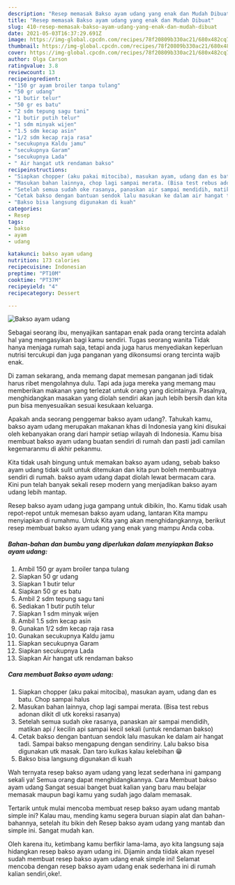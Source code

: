 ```yaml
---
description: "Resep memasak Bakso ayam udang yang enak dan Mudah Dibuat"
title: "Resep memasak Bakso ayam udang yang enak dan Mudah Dibuat"
slug: 410-resep-memasak-bakso-ayam-udang-yang-enak-dan-mudah-dibuat
date: 2021-05-03T16:37:29.691Z
image: https://img-global.cpcdn.com/recipes/78f20809b330ac21/680x482cq70/bakso-ayam-udang-foto-resep-utama.jpg
thumbnail: https://img-global.cpcdn.com/recipes/78f20809b330ac21/680x482cq70/bakso-ayam-udang-foto-resep-utama.jpg
cover: https://img-global.cpcdn.com/recipes/78f20809b330ac21/680x482cq70/bakso-ayam-udang-foto-resep-utama.jpg
author: Olga Carson
ratingvalue: 3.8
reviewcount: 13
recipeingredient:
- "150 gr ayam broiler tanpa tulang"
- "50 gr udang"
- "1 butir telur"
- "50 gr es batu"
- "2 sdm tepung sagu tani"
- "1 butir putih telur"
- "1 sdm minyak wijen"
- "1.5 sdm kecap asin"
- "1/2 sdm kecap raja rasa"
- "secukupnya Kaldu jamu"
- "secukupnya Garam"
- "secukupnya Lada"
- " Air hangat utk rendaman bakso"
recipeinstructions:
- "Siapkan chopper (aku pakai mitociba), masukan ayam, udang dan es batu. Chop sampai halus"
- "Masukan bahan lainnya, chop lagi sampai merata. (Bisa test rebus adonan dikit dl utk koreksi rasanya)"
- "Setelah semua sudah oke rasanya, panaskan air sampai mendidih, matikan api / kecilin api sampai kecil sekali (untuk rendaman bakso)"
- "Cetak bakso dengan bantuan sendok lalu masukan ke dalam air hangat tadi. Sampai bakso mengapung dengan sendiriny. Lalu bakso bisa digunakan utk masak. Dan taro kulkas kalau kelebihan 😁"
- "Bakso bisa langsung digunakan di kuah"
categories:
- Resep
tags:
- bakso
- ayam
- udang

katakunci: bakso ayam udang 
nutrition: 173 calories
recipecuisine: Indonesian
preptime: "PT10M"
cooktime: "PT37M"
recipeyield: "4"
recipecategory: Dessert

---
```



![Bakso ayam udang](https://img-global.cpcdn.com/recipes/78f20809b330ac21/680x482cq70/bakso-ayam-udang-foto-resep-utama.jpg)

Sebagai seorang ibu, menyajikan santapan enak pada orang tercinta adalah hal yang mengasyikan bagi kamu sendiri. Tugas seorang  wanita Tidak hanya menjaga rumah saja, tetapi anda juga harus menyediakan keperluan nutrisi tercukupi dan juga panganan yang dikonsumsi orang tercinta wajib enak.

Di zaman  sekarang, anda memang dapat memesan panganan jadi tidak harus ribet mengolahnya dulu. Tapi ada juga mereka yang memang mau memberikan makanan yang terlezat untuk orang yang dicintainya. Pasalnya, menghidangkan masakan yang diolah sendiri akan jauh lebih bersih dan kita pun bisa menyesuaikan sesuai kesukaan keluarga. 



Apakah anda seorang penggemar bakso ayam udang?. Tahukah kamu, bakso ayam udang merupakan makanan khas di Indonesia yang kini disukai oleh kebanyakan orang dari hampir setiap wilayah di Indonesia. Kamu bisa membuat bakso ayam udang buatan sendiri di rumah dan pasti jadi camilan kegemaranmu di akhir pekanmu.

Kita tidak usah bingung untuk memakan bakso ayam udang, sebab bakso ayam udang tidak sulit untuk ditemukan dan kita pun boleh membuatnya sendiri di rumah. bakso ayam udang dapat diolah lewat bermacam cara. Kini pun telah banyak sekali resep modern yang menjadikan bakso ayam udang lebih mantap.

Resep bakso ayam udang juga gampang untuk dibikin, lho. Kamu tidak usah repot-repot untuk memesan bakso ayam udang, lantaran Kita mampu menyiapkan di rumahmu. Untuk Kita yang akan menghidangkannya, berikut resep membuat bakso ayam udang yang enak yang mampu Anda coba.

<!--inarticleads1-->

##### Bahan-bahan dan bumbu yang diperlukan dalam menyiapkan Bakso ayam udang:

1. Ambil 150 gr ayam broiler tanpa tulang
1. Siapkan 50 gr udang
1. Siapkan 1 butir telur
1. Siapkan 50 gr es batu
1. Ambil 2 sdm tepung sagu tani
1. Sediakan 1 butir putih telur
1. Siapkan 1 sdm minyak wijen
1. Ambil 1.5 sdm kecap asin
1. Gunakan 1/2 sdm kecap raja rasa
1. Gunakan secukupnya Kaldu jamu
1. Siapkan secukupnya Garam
1. Siapkan secukupnya Lada
1. Siapkan  Air hangat utk rendaman bakso




<!--inarticleads2-->

##### Cara membuat Bakso ayam udang:

1. Siapkan chopper (aku pakai mitociba), masukan ayam, udang dan es batu. Chop sampai halus
1. Masukan bahan lainnya, chop lagi sampai merata. (Bisa test rebus adonan dikit dl utk koreksi rasanya)
1. Setelah semua sudah oke rasanya, panaskan air sampai mendidih, matikan api / kecilin api sampai kecil sekali (untuk rendaman bakso)
1. Cetak bakso dengan bantuan sendok lalu masukan ke dalam air hangat tadi. Sampai bakso mengapung dengan sendiriny. Lalu bakso bisa digunakan utk masak. Dan taro kulkas kalau kelebihan 😁
1. Bakso bisa langsung digunakan di kuah




Wah ternyata resep bakso ayam udang yang lezat sederhana ini gampang sekali ya! Semua orang dapat menghidangkannya. Cara Membuat bakso ayam udang Sangat sesuai banget buat kalian yang baru mau belajar memasak maupun bagi kamu yang sudah jago dalam memasak.

Tertarik untuk mulai mencoba membuat resep bakso ayam udang mantab simple ini? Kalau mau, mending kamu segera buruan siapin alat dan bahan-bahannya, setelah itu bikin deh Resep bakso ayam udang yang mantab dan simple ini. Sangat mudah kan. 

Oleh karena itu, ketimbang kamu berfikir lama-lama, ayo kita langsung saja hidangkan resep bakso ayam udang ini. Dijamin anda tiidak akan nyesel sudah membuat resep bakso ayam udang enak simple ini! Selamat mencoba dengan resep bakso ayam udang enak sederhana ini di rumah kalian sendiri,oke!.


